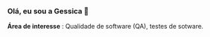 ###  Olá, eu sou a Gessica 👋 

**Área de interesse** : Qualidade de software (QA), testes de sotware.


